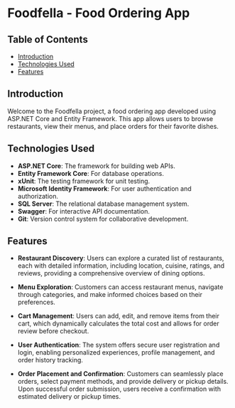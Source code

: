 # Foodfella - Food Ordering App

## Table of Contents
- [Introduction](#introduction)
- [Technologies Used](#technologies-used)
- [Features](features)

## Introduction
Welcome to the Foodfella project, a food ordering app developed using ASP.NET Core and Entity Framework. 
This app allows users to browse restaurants, view their menus, and place orders for their favorite dishes.

## Technologies Used

- **ASP.NET Core**: The framework for building web APIs.
- **Entity Framework Core**: For database operations.
- **xUnit**: The testing framework for unit testing.
- **Microsoft Identity Framework**: For user authentication and authorization.
- **SQL Server**: The relational database management system.
- **Swagger**: For interactive API documentation.
- **Git**: Version control system for collaborative development.

## Features

- **Restaurant Discovery**: Users can explore a curated list of restaurants, each with detailed information, including location, cuisine, ratings, and reviews, providing a comprehensive overview of dining options.

- **Menu Exploration**: Customers can access restaurant menus, navigate through categories, and make informed choices based on their preferences.

- **Cart Management**: Users can add, edit, and remove items from their cart, which dynamically calculates the total cost and allows for order review before checkout.

- **User Authentication**: The system offers secure user registration and login, enabling personalized experiences, profile management, and order history tracking.

- **Order Placement and Confirmation**: Customers can seamlessly place orders, select payment methods, and provide delivery or pickup details. Upon successful order submission, users receive a confirmation with estimated delivery or pickup times.


